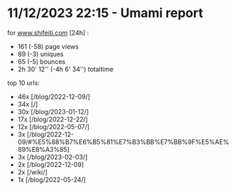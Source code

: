 # 11/12/2023 22:15 - Umami report
for www.shifeiti.com [24h] :

 - 161 (-58) page views
 - 89 (-3) uniques
 - 65 (-5) bounces
 - 2h 30' 12'' (-4h 6' 34'') totaltime


top 10 urls:
 - 46x [/blog/2022-12-09/]
 - 34x [/]
 - 30x [/blog/2023-01-12/]
 - 17x [/blog/2022-12-22/]
 - 12x [/blog/2022-05-07/]
 - 3x [/blog/2022-12-09/#%E5%88%B7%E6%B5%81%E7%B3%BB%E7%BB%9F%E5%AE%89%E8%A3%85]
 - 3x [/blog/2023-02-03/]
 - 2x [/blog/2022-12-09]
 - 2x [/wiki/]
 - 1x [/blog/2022-05-24/]


